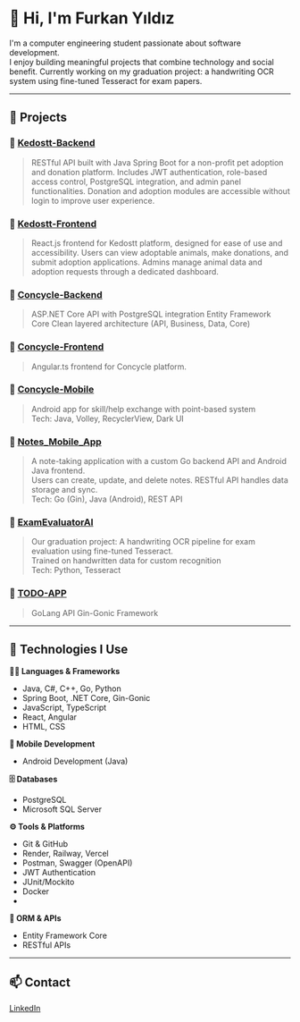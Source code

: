 # 👋 Hi, I'm Furkan Yıldız

I'm a computer engineering student passionate about software development.  
I enjoy building meaningful projects that combine technology and social benefit.
Currently working on my graduation project: a handwriting OCR system using fine-tuned Tesseract for exam papers.

---

## 💼 Projects
### 🔷 [Kedostt-Backend](https://github.com/furkanyld/Kedostt-Backend)
> RESTful API built with Java Spring Boot for a non-profit pet adoption and donation platform.
> Includes JWT authentication, role-based access control, PostgreSQL integration, and admin panel functionalities.
> Donation and adoption modules are accessible without login to improve user experience.

### 🔷 [Kedostt-Frontend](https://github.com/furkanyld/Kedostt-Frontend)
> React.js frontend for Kedostt platform, designed for ease of use and accessibility.
> Users can view adoptable animals, make donations, and submit adoption applications.
> Admins manage animal data and adoption requests through a dedicated dashboard.

### 🔷 [Concycle-Backend](https://github.com/furkanyld/Concycle-Backend)
> ASP.NET Core API with PostgreSQL integration
> Entity Framework Core
> Clean layered architecture (API, Business, Data, Core)

### 🔷 [Concycle-Frontend](https://github.com/furkanyld/Concycle-Frontend)
> Angular.ts frontend for Concycle platform.

### 🔷 [Concycle-Mobile](https://github.com/furkanyld/Concycle-Mobile)
> Android app for skill/help exchange with point-based system  
> Tech: Java, Volley, RecyclerView, Dark UI

### 🔷 [Notes_Mobile_App](https://github.com/furkanyld/Notes_Mobile_App)  
> A note-taking application with a custom Go backend API and Android Java frontend.  
> Users can create, update, and delete notes. RESTful API handles data storage and sync.  
> Tech: Go (Gin), Java (Android), REST API

### 🔷 [ExamEvaluatorAI](https://github.com/melihdemir0/ExamEvaluatorAI)
> Our graduation project: A handwriting OCR pipeline for exam evaluation using fine-tuned Tesseract.  
> Trained on handwritten data for custom recognition  
> Tech: Python, Tesseract

### 🔷 [TODO-APP](https://github.com/furkanyld/TO-DO-APP)
> GoLang API 
> Gin-Gonic Framework

---

## 🧰 Technologies I Use

**🧑‍💻 Languages & Frameworks**
- Java, C#, C++, Go, Python
- Spring Boot, .NET Core, Gin-Gonic
- JavaScript, TypeScript
- React, Angular
- HTML, CSS

**📱 Mobile Development**
- Android Development (Java)

**🗄️ Databases**
- PostgreSQL
- Microsoft SQL Server

**⚙️ Tools & Platforms**
- Git & GitHub
- Render, Railway, Vercel
- Postman, Swagger (OpenAPI)
- JWT Authentication
- JUnit/Mockito
- Docker
- 
**🧩 ORM & APIs**
- Entity Framework Core
- RESTful APIs
  
---

## 📫 Contact
[LinkedIn](https://www.linkedin.com/in/furkan-yıldız-584383254)
